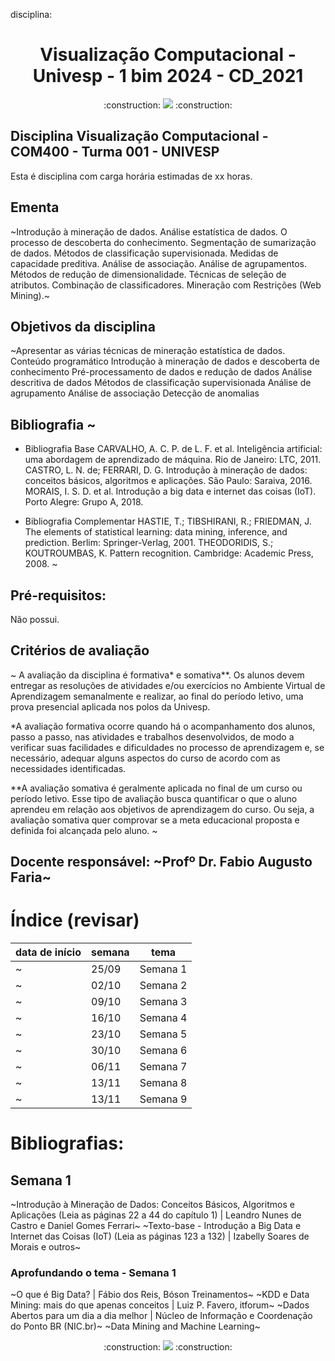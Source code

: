 disciplina: 
<h1 align="center"> Visualização Computacional - Univesp - 1 bim 2024 - CD_2021 </h1>

<p align="center">
  :construction:
<img loading="lazy" src="http://img.shields.io/static/v1?label=STATUS&message=EM%20DESENVOLVIMENTO&color=GREEN&style=for-the-badge"/>
  :construction:
</p>

## Disciplina Visualização Computacional - COM400 - Turma 001 - UNIVESP
Esta é disciplina com carga horária estimadas de xx horas. 

## Ementa
~Introdução à mineração de dados. Análise estatística de dados. O processo de descoberta do conhecimento. Segmentação de sumarização de dados. Métodos de classificação supervisionada. Medidas de capacidade preditiva. Análise de associação. Análise de agrupamentos. Métodos de redução de dimensionalidade. Técnicas de seleção de atributos. Combinação de classificadores. Mineração com Restrições (Web Mining).~

## Objetivos da disciplina
~Apresentar as várias técnicas de mineração estatística de dados.
Conteúdo programático
    Introdução à mineração de dados e descoberta de conhecimento
    Pré-processamento de dados e redução de dados
    Análise descritiva de dados
    Métodos de classificação supervisionada
    Análise de agrupamento
    Análise de associação
    Detecção de anomalias

## Bibliografia ~
* Bibliografia Base
    CARVALHO, A. C. P. de L. F. et al. Inteligência artificial: uma abordagem de aprendizado de máquina. Rio de Janeiro: LTC, 2011.
    CASTRO, L. N. de; FERRARI, D. G. Introdução à mineração de dados: conceitos básicos, algoritmos e aplicações. São Paulo: Saraiva, 2016.
    MORAIS, I. S. D. et al. Introdução a big data e internet das coisas (IoT). Porto Alegre: Grupo A, 2018.

* Bibliografia Complementar
    HASTIE, T.; TIBSHIRANI, R.; FRIEDMAN, J. The elements of statistical learning: data mining, inference, and prediction. Berlim: Springer-Verlag, 2001.
    THEODORIDIS, S.; KOUTROUMBAS, K. Pattern recognition. Cambridge: Academic Press, 2008.
~
## Pré-requisitos: 
Não possui.

## Critérios de avaliação
~
A avaliação da disciplina é formativa* e somativa**. 
Os alunos devem entregar as resoluções de atividades e/ou exercícios no Ambiente Virtual de Aprendizagem semanalmente e realizar, ao final do período letivo, uma prova presencial aplicada nos polos da Univesp.

*A avaliação formativa ocorre quando há o acompanhamento dos alunos, passo a passo, nas atividades e trabalhos desenvolvidos, de modo a verificar suas facilidades e dificuldades no processo de aprendizagem e, se necessário, adequar alguns aspectos do curso de acordo com as necessidades identificadas.

**A avaliação somativa é geralmente aplicada no final de um curso ou período letivo. Esse tipo de avaliação busca quantificar o que o aluno aprendeu em relação aos objetivos de aprendizagem do curso. Ou seja, a avaliação somativa quer comprovar se a meta educacional proposta e definida foi alcançada pelo aluno.
~

## Docente responsável: ~Profº Dr. Fabio Augusto Faria~

# Índice (revisar)

| data de início | semana | tema |
| ----------- | ----------- | ----------- |
~| 25/09| Semana 1 | Introdução à mineração de dados e descoberta de conhecimento |~
~| 02/10| Semana 2 | Pré-processamento de dados e redução de dados |~
~| 09/10| Semana 3 | Análise descritiva de dados |~
~| 16/10| Semana 4 | Métodos de classificação supervisionada |~
~| 23/10| Semana 5 | Análise de agrupamento |~
~| 30/10| Semana 6 | Análise de associação |~
~| 06/11| Semana 7 | Detecção de anomalias |~
~| 13/11| Semana 8 | Revisão |~
~| 13/11| Semana 9 | Orientações para realização da prova |.~


# Bibliografias:

## Semana 1
~Introdução à Mineração de Dados: Conceitos Básicos, Algoritmos e Aplicações (Leia as páginas 22 a 44 do capítulo 1) | Leandro Nunes de Castro e Daniel Gomes Ferrari~
~Texto-base - Introdução a Big Data e Internet das Coisas (IoT) (Leia as páginas 123 a 132) | Izabelly Soares de Morais e outros~

### Aprofundando o tema - Semana 1 
~O que é Big Data? | Fábio dos Reis, Bóson Treinamentos~
~KDD e Data Mining: mais do que apenas conceitos | Luiz P. Favero, itforum~
~Dados Abertos para um dia a dia melhor | Núcleo de Informação e Coordenação do Ponto BR (NIC.br)~
~Data Mining and Machine Learning~


<p align="center">
  :construction:
<img loading="lazy" src="http://img.shields.io/static/v1?label=STATUS&message=EM%20DESENVOLVIMENTO&color=GREEN&style=for-the-badge"/>
  :construction:
</p>
